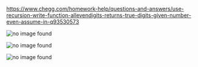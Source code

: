 https://www.chegg.com/homework-help/questions-and-answers/use-recursion-write-function-allevendigits-returns-true-digits-given-number-even-assume-in-q93530573

![no image found](https://cdn.discordapp.com/attachments/777783416346902538/949894686540181514/unknown.png)

![no image found](https://cdn.discordapp.com/attachments/777783416346902538/949896908699217930/unknown.png)

![no image found](https://cdn.discordapp.com/attachments/777783416346902538/949897021412745226/unknown.png)
